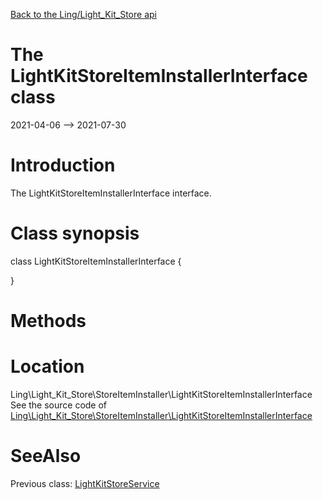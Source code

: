 [Back to the Ling/Light_Kit_Store api](https://github.com/lingtalfi/Light_Kit_Store/blob/master/doc/api/Ling/Light_Kit_Store.md)



The LightKitStoreItemInstallerInterface class
================
2021-04-06 --> 2021-07-30






Introduction
============

The LightKitStoreItemInstallerInterface interface.



Class synopsis
==============


class <span class="pl-k">LightKitStoreItemInstallerInterface</span>  {

}






Methods
==============






Location
=============
Ling\Light_Kit_Store\StoreItemInstaller\LightKitStoreItemInstallerInterface<br>
See the source code of [Ling\Light_Kit_Store\StoreItemInstaller\LightKitStoreItemInstallerInterface](https://github.com/lingtalfi/Light_Kit_Store/blob/master/StoreItemInstaller/LightKitStoreItemInstallerInterface.php)



SeeAlso
==============
Previous class: [LightKitStoreService](https://github.com/lingtalfi/Light_Kit_Store/blob/master/doc/api/Ling/Light_Kit_Store/Service/LightKitStoreService.md)<br>
